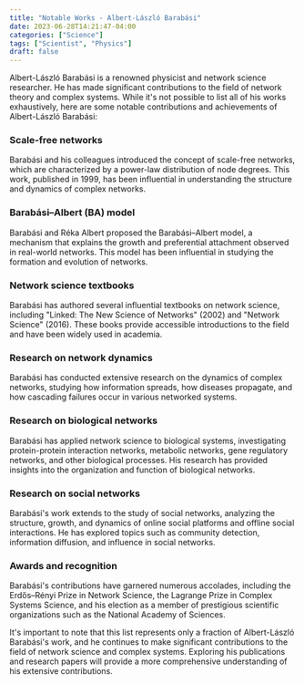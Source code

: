 ```yaml
---
title: "Notable Works - Albert-László Barabási"
date: 2023-06-28T14:21:47-04:00
categories: ["Science"]
tags: ["Scientist", "Physics"]
draft: false
---
```


Albert-László Barabási is a renowned physicist and network science researcher. He has made significant contributions to the field of network theory and complex systems. While it's not possible to list all of his works exhaustively, here are some notable contributions and achievements of Albert-László Barabási:

### Scale-free networks
Barabási and his colleagues introduced the concept of scale-free networks, which are characterized by a power-law distribution of node degrees. This work, published in 1999, has been influential in understanding the structure and dynamics of complex networks.

### Barabási–Albert (BA) model
Barabási and Réka Albert proposed the Barabási–Albert model, a mechanism that explains the growth and preferential attachment observed in real-world networks. This model has been influential in studying the formation and evolution of networks.

### Network science textbooks
Barabási has authored several influential textbooks on network science, including "Linked: The New Science of Networks" (2002) and "Network Science" (2016). These books provide accessible introductions to the field and have been widely used in academia.

### Research on network dynamics
Barabási has conducted extensive research on the dynamics of complex networks, studying how information spreads, how diseases propagate, and how cascading failures occur in various networked systems.

### Research on biological networks
Barabási has applied network science to biological systems, investigating protein-protein interaction networks, metabolic networks, gene regulatory networks, and other biological processes. His research has provided insights into the organization and function of biological networks.

### Research on social networks
Barabási's work extends to the study of social networks, analyzing the structure, growth, and dynamics of online social platforms and offline social interactions. He has explored topics such as community detection, information diffusion, and influence in social networks.

### Awards and recognition
Barabási's contributions have garnered numerous accolades, including the Erdős–Rényi Prize in Network Science, the Lagrange Prize in Complex Systems Science, and his election as a member of prestigious scientific organizations such as the National Academy of Sciences.

It's important to note that this list represents only a fraction of Albert-László Barabási's work, and he continues to make significant contributions to the field of network science and complex systems. Exploring his publications and research papers will provide a more comprehensive understanding of his extensive contributions.